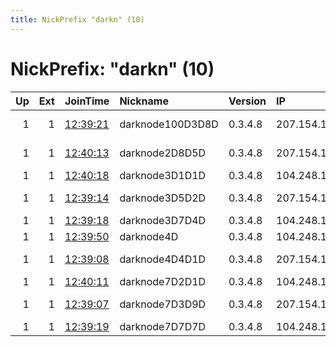 ```yaml
---
title: NickPrefix "darkn" (10)
---
```


# NickPrefix: "darkn" (10)

|   Up |   Ext | JoinTime                                                                                            | Nickname         | Version   | IP              | AS                | CC   |   ORp |   Dirp | OS    | Contact                  |   eFamMembers |
|-----:|------:|:----------------------------------------------------------------------------------------------------|:-----------------|:----------|:----------------|:------------------|:-----|------:|-------:|:------|:-------------------------|--------------:|
|    1 |     1 | [12:39:21](https://metrics.torproject.org/rs.html#details/40E9F6C91EF98EA33C6BCE58BB0D1A49CA02CD72) | darknode100D3D8D | 0.3.4.8   | 207.154.199.248 | DigitalOcean, LLC | de   |  9001 |   9030 | Linux | sidsergey@protonmail.com |             1 |
|    1 |     1 | [12:40:13](https://metrics.torproject.org/rs.html#details/16AB0B5110363E31964B38B1827B582407F36DAD) | darknode2D8D5D   | 0.3.4.8   | 207.154.199.255 | DigitalOcean, LLC | de   |  9001 |   9030 | Linux | sidsergey@protonmail.com |             1 |
|    1 |     1 | [12:40:18](https://metrics.torproject.org/rs.html#details/01955BB06CD506E274A2362FDCD0000A81D489AA) | darknode3D1D1D   | 0.3.4.8   | 104.248.142.84  | None              | us   |  9001 |   9030 | Linux | sidsergey@protonmail.com |             1 |
|    1 |     1 | [12:39:14](https://metrics.torproject.org/rs.html#details/FF1B531D7AE835C1B6143ED31DD6E9C49492BEA3) | darknode3D5D2D   | 0.3.4.8   | 207.154.199.246 | DigitalOcean, LLC | de   |  9001 |   9030 | Linux | sidsergey@protonmail.com |             1 |
|    1 |     1 | [12:39:18](https://metrics.torproject.org/rs.html#details/59ECED77C022ECDD5D29E7C39F3539D6E62609D4) | darknode3D7D4D   | 0.3.4.8   | 104.248.143.134 | None              | us   |  9001 |   9030 | Linux | sidsergey@protonmail.com |             1 |
|    1 |     1 | [12:39:50](https://metrics.torproject.org/rs.html#details/52ABF2F215BF400384E53D249F588D1B956C8836) | darknode4D       | 0.3.4.8   | 104.248.143.76  | None              | us   |  9001 |   9030 | Linux | sidsergey@protonmail.com |             1 |
|    1 |     1 | [12:39:08](https://metrics.torproject.org/rs.html#details/51D395E47A00EE2FBACEEDD8F3FC7F50C1D94D0D) | darknode4D4D1D   | 0.3.4.8   | 207.154.199.203 | DigitalOcean, LLC | de   |  9001 |   9030 | Linux | sidsergey@protonmail.com |             1 |
|    1 |     1 | [12:40:11](https://metrics.torproject.org/rs.html#details/A73592FB1385BD794D3F250194F314E026691B87) | darknode7D2D1D   | 0.3.4.8   | 104.248.142.82  | None              | us   |  9001 |   9030 | Linux | sidsergey@protonmail.com |             1 |
|    1 |     1 | [12:39:07](https://metrics.torproject.org/rs.html#details/FD4AF49FB4C4F41904F0673355F701930B2CFBE3) | darknode7D3D9D   | 0.3.4.8   | 207.154.199.239 | DigitalOcean, LLC | de   |  9001 |   9030 | Linux | sidsergey@protonmail.com |             1 |
|    1 |     1 | [12:39:19](https://metrics.torproject.org/rs.html#details/A1F2DF1280AE794BAEAF972BB46D9641881DB06C) | darknode7D7D7D   | 0.3.4.8   | 104.248.138.249 | None              | us   |  9001 |   9030 | Linux | sidsergey@protonmail.com |             1 |
